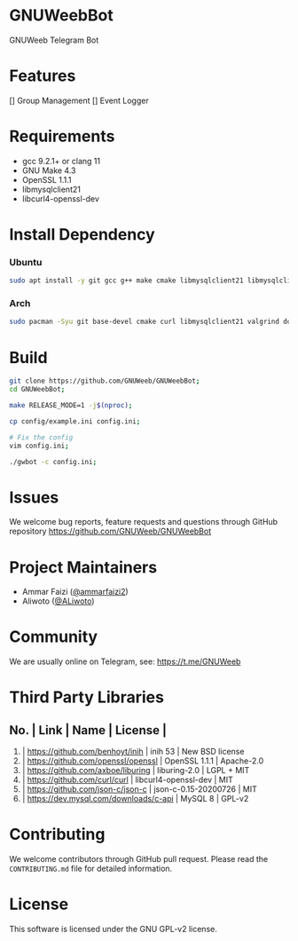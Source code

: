 # GNUWeebBot
GNUWeeb Telegram Bot


# Features
[] Group Management
[] Event Logger


# Requirements
- gcc 9.2.1+ or clang 11
- GNU Make 4.3
- OpenSSL 1.1.1
- libmysqlclient21
- libcurl4-openssl-dev


# Install Dependency
### Ubuntu
```sh
sudo apt install -y git gcc g++ make cmake libmysqlclient21 libmysqlclient-dev libcurl4-openssl-dev valgrind doxygen;
```

### Arch
```sh
sudo pacman -Syu git base-devel cmake curl libmysqlclient21 valgrind doxygen;
```


# Build
```sh
git clone https://github.com/GNUWeeb/GNUWeebBot;
cd GNUWeebBot;

make RELEASE_MODE=1 -j$(nproc);

cp config/example.ini config.ini;

# Fix the config
vim config.ini;

./gwbot -c config.ini;
```

# Issues
We welcome bug reports, feature requests and questions through GitHub
repository https://github.com/GNUWeeb/GNUWeebBot


# Project Maintainers
- Ammar Faizi ([@ammarfaizi2](https://github.com/ammarfaizi2))
- Aliwoto ([@ALiwoto](https://github.com/ALiwoto))


# Community
We are usually online on Telegram, see: https://t.me/GNUWeeb


# Third Party Libraries

 No. | Link                                    | Name                  | License                 |
---------------------------------------------------------------------------------------------------
 1.  | https://github.com/benhoyt/inih         | inih 53               | New BSD license
 2.  | https://github.com/openssl/openssl      | OpenSSL 1.1.1         | Apache-2.0
 3.  | https://github.com/axboe/liburing       | liburing-2.0          | LGPL + MIT
 4.  | https://github.com/curl/curl            | libcurl4-openssl-dev  | MIT
 5.  | https://github.com/json-c/json-c        | json-c-0.15-20200726  | MIT
 6.  | https://dev.mysql.com/downloads/c-api   | MySQL 8               | GPL-v2


# Contributing
We welcome contributors through GitHub pull request. Please read the
`CONTRIBUTING.md` file for detailed information.


# License
This software is licensed under the GNU GPL-v2 license.
